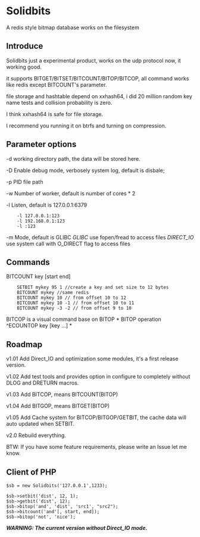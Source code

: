 # Solidbits
A redis style bitmap database works on the filesystem

## Introduce

Solidbits just a experimental product, works on the udp protocol now, it working good.

it supports BITGET/BITSET/BITCOUNT/BITOP/BITCOP, all command works like redis except BITCOUNT's parameter.

file storage and hashtable depend on xxhash64, i did 20 million random key name tests and collision probability is zero.

I think xxhash64 is safe for file storage.

I recommend you running it on btrfs and turning on compression.

## Parameter options

-d  working directory path, the data will be stored here.

-D  Enable debug mode, verbosely system log, default is disbale;

-p  PID file path

-w  Number of worker, default is number of cores * 2

-l  Listen, default is 127.0.0.1:6379

```
    -l 127.0.0.1:123
    -l 192.168.0.1:123
    -l :123
```

-m  Mode, default is GLIBC
    *GLIBC* use fopen/fread to access files
    *DIRECT_IO* use system call with O_DIRECT flag to access files
    
## Commands

BITCOUNT key [start end]

```
    SETBIT mykey 95 1 //create a key and set size to 12 bytes
    BITCOUNT mykey //same redis
    BITCOUNT mykey 10 // from offset 10 to 12
    BITCOUNT mykey 10 -1 // from offset 10 to 11
    BITCOUNT mykey -3 -2 // from offset 9 to 10
```

BITCOP is a visual command base on BITOP
*
BITOP operation ^ECOUNTOP key [key ...]
*


## Roadmap

v1.01 Add Direct_IO and optimization some modules, it's a first release version.

v1.02 Add test tools and provides option in configure to completely without DLOG and DRETURN macros.

v1.03 Add BITCOP, means BITCOUNT(BITOP)

v1.04 Add BITGOP, means BITGET(BITOP)

v1.05 Add Cache system for BITCOP/BITGOP/GETBIT, the cache data will auto updated when SETBIT.

v2.0 Rebuild everything.

BTW: If you have some feature requirements, please write an Issue let me know.


## Client of PHP

```
$sb = new Solidbits('127.0.0.1',1233);

$sb->setbit('dist', 12, 1);
$sb->getbit('dist', 12);
$sb->bitop('and', 'dist', 'src1', "src2");
$sb->bitcount('and'[, start, end]);
$sb->bitop('not', 'nice');

```



***WARNING: The current version without Direct_IO mode.***
